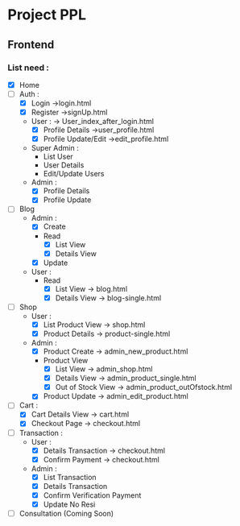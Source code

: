# Project PPL
## Frontend
### List need :
  + [x] Home 
  + [ ] Auth :
    + [x] Login ->login.html
    + [x] Register ->signUp.html
    + User : -> User_index_after_login.html
        * [x] Profile Details ->user_profile.html
        * [x] Profile Update/Edit ->edit_profile.html
    + Super Admin :
        * List User
        * User Details
        * Edit/Update Users
    + Admin :
        * [x] Profile Details
        * [x] Profile Update
  + [ ] Blog
    + Admin :
        * [x] Create
        * Read
          + [x] List View
          + [x] Details View 
        * [x] Update
    + User :
        * Read
          + [x] List View -> blog.html
          + [x] Details View -> blog-single.html
  + [ ] Shop
    + User :
        * [x] List Product View -> shop.html
        * [x] Product Details -> product-single.html
    + Admin :
        * [x] Product Create -> admin_new_product.html
        * Product View
          + [x] List View -> admin_shop.html
          + [x] Details View -> admin_product_single.html
          + [x] Out of Stock View -> admin_product_outOfstock.html
        * [x] Product Update -> admin_edit_product.html
  + [ ] Cart :
    + [x] Cart Details View -> cart.html
    + [x] Checkout Page -> checkout.html
  + [ ] Transaction :
    + User :
        * [x] Details Transaction -> checkout.html
        * [x] Confirm Payment -> checkout.html
    + Admin :
        * [x] List Transaction
        * [x] Details Transaction
        * [x] Confirm Verification Payment
        * [x] Update No Resi
  + [ ] Consultation (Coming Soon)